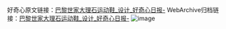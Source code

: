 好奇心原文链接：[巴黎世家大理石运动鞋_设计_好奇心日报-](https://www.qdaily.com/articles/4732.html)
WebArchive归档链接：[巴黎世家大理石运动鞋_设计_好奇心日报-](http://web.archive.org/web/20190623162538/https://www.qdaily.com/articles/4732.html)
![image](http://ww3.sinaimg.cn/large/007d5XDply1g3w5pgwfw4j30u043qdx2)